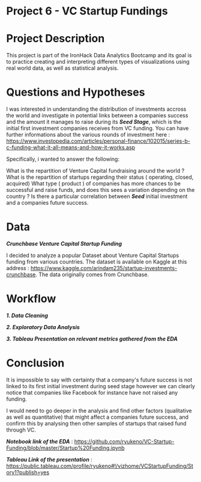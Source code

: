 # Project 6 - VC Startup Fundings

# Project Description

This project is part of the IronHack Data Analytics Bootcamp and its goal is to practice creating and interpreting different types of visualizations using real world data, as well as statistical analysis.



# Questions and Hypotheses

I was interested in understanding the distribution of investments accross the world and investigate in potential links between a companies success and the amount it manages to raise during its ***Seed Stage***, which is the initial first investment companies receives from VC funding. You can have further informations about the various rounds of investment here : https://www.investopedia.com/articles/personal-finance/102015/series-b-c-funding-what-it-all-means-and-how-it-works.asp

Specifically, i wanted to answer the following:

What is the repartition of Venture Capital fundraising around the world ? 
What is the repartition of startups regarding their status ( operating, closed, acquired)
What type ( product )  of companies has more chances to be successful and raise funds, and does this sees a variation depending on the country ?
Is there a particular correlation between ***Seed*** initial investment and a companies future success.

# Data
***Crunchbase Venture Capital Startup Funding***

I decided to analyze a popular Dataset about Venture Capital Startups funding from various countries. The dataset is available on Kaggle at this address : https://www.kaggle.com/arindam235/startup-investments-crunchbase. The data originally comes from Crunchbase.

# Workflow 

***1. Data Cleaning***

***2. Exploratory Data Analysis***

***3. Tableau Presentation on relevant metrics gathered from the EDA***


# Conclusion

It is impossible to say with certainty that a company's future success is not linked to its first initial investment during seed stage however we can clearly notice that companies like Facebook for instance have not raised any funding.

I would need to go deeper in the analysis and find other factors (qualitative as well as quantitative) that might affect a companies future success, and confirm this by analysing then other samples of startups that raised fund through VC.

***Notebook link of the EDA*** : https://github.com/ryukeno/VC-Startup-Funding/blob/master/Startup%20Funding.ipynb

***Tableau Link of the presentation*** : https://public.tableau.com/profile/ryukeno#!/vizhome/VCStartupFunding/Story1?publish=yes
